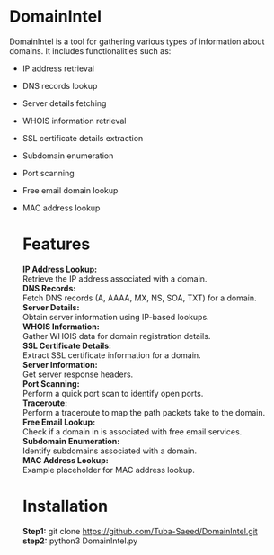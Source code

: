 # DomainIntel

DomainIntel is a tool for gathering various types of information about domains. It includes functionalities such as:

- IP address retrieval
- DNS records lookup
- Server details fetching
- WHOIS information retrieval
- SSL certificate details extraction
- Subdomain enumeration
- Port scanning
- Free email domain lookup
- MAC address lookup

  
  # Features
  **IP Address Lookup:**   
  Retrieve the IP address associated with a domain.     
  **DNS Records:**   
  Fetch DNS records (A, AAAA, MX, NS, SOA, TXT) for a domain.   
  **Server Details:**     
  Obtain server information using IP-based lookups.   
  **WHOIS Information:**    
  Gather WHOIS data for domain registration details.    
  **SSL Certificate Details:**   
  Extract SSL certificate information for a domain.    
  **Server Information:**   
  Get server response headers.   
  **Port Scanning:**  
  Perform a quick port scan to identify open ports.    
  **Traceroute:**   
  Perform a traceroute to map the path packets take to the domain.   
  **Free Email Lookup:**   
  Check if a domain in is associated with free email services.   
**Subdomain Enumeration:**   
Identify subdomains associated with a domain.   
  **MAC Address Lookup:**   
  Example placeholder for MAC address lookup.   
  # Installation   
  **Step1:**
  git clone https://github.com/Tuba-Saeed/DomainIntel.git                        
**step2:**
python3 DomainIntel.py

  
  
  
